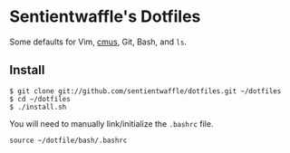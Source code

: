 # Sentientwaffle's Dotfiles

Some defaults for Vim, [cmus](http://cmus.sourceforge.net/), Git, Bash,
and `ls`.

## Install

    $ git clone git://github.com/sentientwaffle/dotfiles.git ~/dotfiles
    $ cd ~/dotfiles
    $ ./install.sh

You will need to manually link/initialize the `.bashrc` file.

    source ~/dotfile/bash/.bashrc

